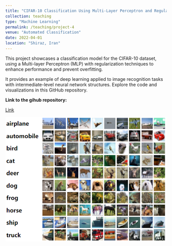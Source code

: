 ```yaml
---
title: "CIFAR-10 Classification Using Multi-Layer Perceptron and Regularization"
collection: teaching
type: "Machine Learning"
permalink: /teaching/project-4
venue: "Automated Classification"
date: 2022-04-01
location: "Shiraz, Iran"
---
```


This project showcases a classification model for the CIFAR-10 dataset, using a Multi-layer Perceptron (MLP) with regularization techniques to enhance performance and prevent overfitting.

It provides an example of deep learning applied to image recognition tasks with intermediate-level neural network structures. Explore the code and visualizations in this GitHub repository.

**Link to the gihub repository:**

[Link](https://github.com/PouyaSonej/Cifar10.git)

![images](/images/Project4.png)
